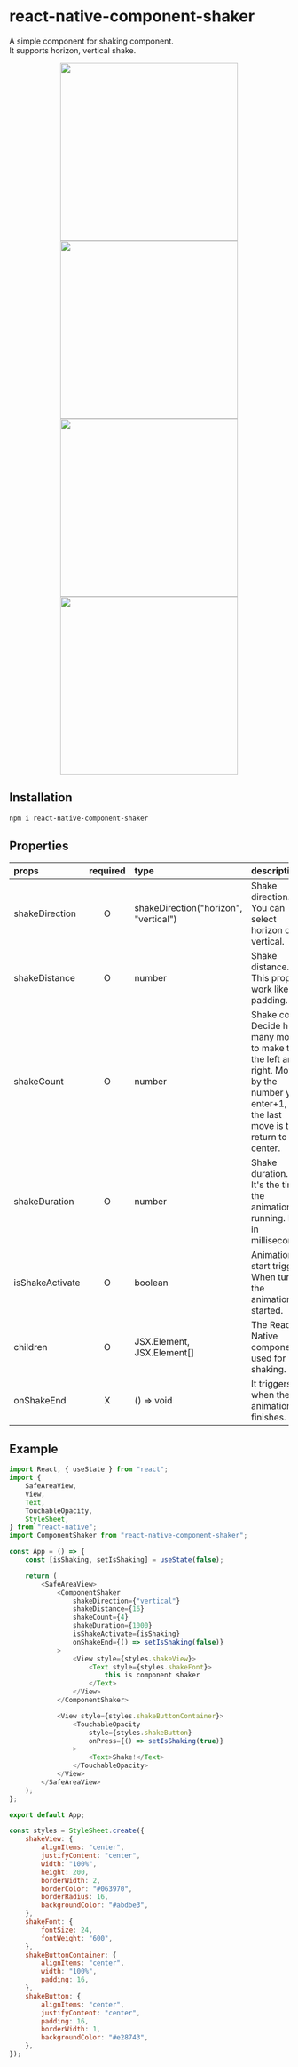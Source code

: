 # react-native-component-shaker

A simple component for shaking component.  
It supports horizon, vertical shake.

<p align="center">
  <img src="./docs/ios_horizon.gif" width="320px">
  <img src="./docs/ios_vertical.gif" width="320px">
	<img src="./docs/android_horizon.gif" width="320px">
  <img src="./docs/android_vertical.gif" width="320px">
</p>

## Installation

```bash
npm i react-native-component-shaker
```

## Properties

| props           | required | type                                  | description                                                                                                                                         |
| :-------------- | :------: | :------------------------------------ | :-------------------------------------------------------------------------------------------------------------------------------------------------- |
| shakeDirection  |    O     | shakeDirection("horizon", "vertical") | Shake direction.</br>You can select horizon or vertical.                                                                                            |
| shakeDistance   |    O     | number                                | Shake distance.</br>This prop work like padding.                                                                                                    |
| shakeCount      |    O     | number                                | Shake count.</br>Decide how many moves to make to the left and right. Move by the number you enter+1, and the last move is to return to the center. |
| shakeDuration   |    O     | number                                | Shake duration.</br>It's the time the animation is running. It's in milliseconds.                                                                   |
| isShakeActivate |    O     | boolean                               | Animation start trigger.</br>When ture, the animation started.                                                                                      |
| children        |    O     | JSX.Element, JSX.Element[]            | The React Native component used for shaking.                                                                                                        |
| onShakeEnd      |    X     | () => void                            | It triggers when the animation finishes.                                                                                                            |

## Example

```javascript
import React, { useState } from "react";
import {
	SafeAreaView,
	View,
	Text,
	TouchableOpacity,
	StyleSheet,
} from "react-native";
import ComponentShaker from "react-native-component-shaker";

const App = () => {
	const [isShaking, setIsShaking] = useState(false);

	return (
		<SafeAreaView>
			<ComponentShaker
				shakeDirection={"vertical"}
				shakeDistance={16}
				shakeCount={4}
				shakeDuration={1000}
				isShakeActivate={isShaking}
				onShakeEnd={() => setIsShaking(false)}
			>
				<View style={styles.shakeView}>
					<Text style={styles.shakeFont}>
						this is component shaker
					</Text>
				</View>
			</ComponentShaker>

			<View style={styles.shakeButtonContainer}>
				<TouchableOpacity
					style={styles.shakeButton}
					onPress={() => setIsShaking(true)}
				>
					<Text>Shake!</Text>
				</TouchableOpacity>
			</View>
		</SafeAreaView>
	);
};

export default App;

const styles = StyleSheet.create({
	shakeView: {
		alignItems: "center",
		justifyContent: "center",
		width: "100%",
		height: 200,
		borderWidth: 2,
		borderColor: "#063970",
		borderRadius: 16,
		backgroundColor: "#abdbe3",
	},
	shakeFont: {
		fontSize: 24,
		fontWeight: "600",
	},
	shakeButtonContainer: {
		alignItems: "center",
		width: "100%",
		padding: 16,
	},
	shakeButton: {
		alignItems: "center",
		justifyContent: "center",
		padding: 16,
		borderWidth: 1,
		backgroundColor: "#e28743",
	},
});
```

